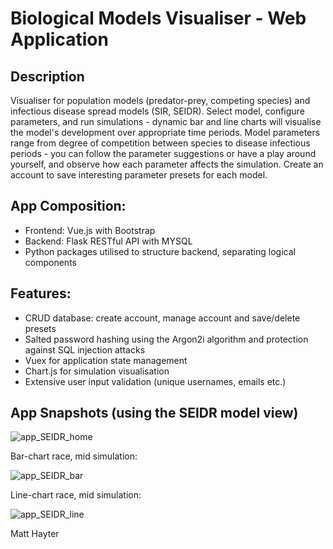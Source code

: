# Biological Models Visualiser - Web Application

## Description
Visualiser for population models (predator-prey, competing species) and infectious disease
spread models (SIR, SEIDR). Select model, configure parameters, and run simulations - dynamic bar and line charts will visualise the model's development over appropriate time periods. Model parameters 
range from degree of competition between species to disease infectious periods - you can follow the parameter suggestions or have a play around yourself, and observe how each parameter affects the simulation. Create an account to save interesting parameter presets for each model.

## App Composition:
- Frontend: Vue.js with Bootstrap
- Backend: Flask RESTful API with MYSQL
- Python packages utilised to structure backend, separating logical components

## Features:
- CRUD database: create account, manage account and save/delete presets
- Salted password hashing using the Argon2i algorithm and protection against SQL injection attacks
- Vuex for application state management
- Chart.js for simulation visualisation
- Extensive user input validation (unique usernames, emails etc.)

## App Snapshots (using the SEIDR model view)

![app_SEIDR_home](https://user-images.githubusercontent.com/85962471/228538235-5d0951a7-ddbe-4367-a404-ffbbbe477e57.png)

Bar-chart race, mid simulation:

![app_SEIDR_bar](https://user-images.githubusercontent.com/85962471/228541002-a27d10ad-9390-476e-a3a1-705bad236c8c.png)

Line-chart race, mid simulation:

![app_SEIDR_line](https://user-images.githubusercontent.com/85962471/228541029-56e0fa71-8d27-4df2-b844-017b925cb4f0.png)


Matt Hayter
